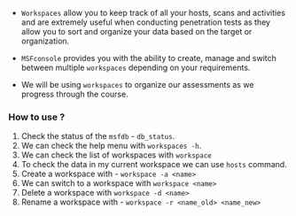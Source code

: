 
+ `Workspaces` allow you to keep track of all your hosts, scans and activities and are extremely useful when conducting penetration tests as they allow you to sort and organize your data based on the target or organization.

+ `MSFconsole` provides you with the ability to create, manage and switch between multiple `workspaces` depending on your requirements.

+ We will be using `workspaces` to organize our assessments as we progress through the course.

### How to use ?

1. Check the status of the `msfdb` - `db_status`.
2. We can check the help menu with `workspaces -h`.
3. We can check the list of workspaces with `workspace`
4. To check the data in my current workspace we can use `hosts` command.
5. Create a workspace with - `workspace -a <name>`
6. We can switch to a workspace with `workspace <name>`
7. Delete a workspace with `workspace -d <name>`
8. Rename a workspace with - `workspace -r <name_old> <name_new>`
